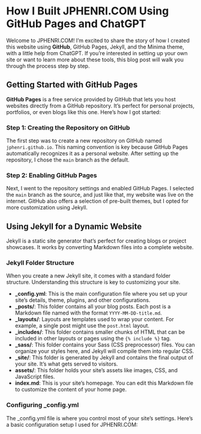 # How I Built JPHENRI.COM Using GitHub Pages and ChatGPT

Welcome to JPHENRI.COM! I’m excited to share the story of how I created this website using **GitHub**, GitHub Pages, Jekyll, and the Minima theme, with a little help from ChatGPT. If you’re interested in setting up your own site or want to learn more about these tools, this blog post will walk you through the process step by step.

## Getting Started with GitHub Pages

**GitHub Pages** is a free service provided by GitHub that lets you host websites directly from a GitHub repository. It’s perfect for personal projects, portfolios, or even blogs like this one. Here’s how I got started:

### Step 1: Creating the Repository on GitHub

The first step was to create a new repository on GitHub named `jphenri.github.io`. This naming convention is key because GitHub Pages automatically recognizes it as a personal website. After setting up the repository, I chose the `main` branch as the default.

### Step 2: Enabling GitHub Pages

Next, I went to the repository settings and enabled GitHub Pages. I selected the `main` branch as the source, and just like that, my website was live on the internet. GitHub also offers a selection of pre-built themes, but I opted for more customization using Jekyll.

## Using Jekyll for a Dynamic Website

Jekyll is a static site generator that’s perfect for creating blogs or project showcases. It works by converting Markdown files into a complete website.

### Jekyll Folder Structure

When you create a new Jekyll site, it comes with a standard folder structure. Understanding this structure is key to customizing your site.

- **_config.yml**: This is the main configuration file where you set up your site’s details, theme, plugins, and other configurations.
- **_posts/**: This folder contains all your blog posts. Each post is a Markdown file named with the format `YYYY-MM-DD-title.md`.
- **_layouts/**: Layouts are templates used to wrap your content. For example, a single post might use the `post.html` layout.
- **_includes/**: This folder contains smaller chunks of HTML that can be included in other layouts or pages using the `{% include %}` tag.
- **_sass/**: This folder contains your Sass (CSS preprocessor) files. You can organize your styles here, and Jekyll will compile them into regular CSS.
- **_site/**: This folder is generated by Jekyll and contains the final output of your site. It’s what gets served to visitors.
- **assets/**: This folder holds your site’s assets like images, CSS, and JavaScript files.
- **index.md**: This is your site’s homepage. You can edit this Markdown file to customize the content of your home page.

### Configuring _config.yml

The _config.yml file is where you control most of your site’s settings. Here’s a basic configuration setup I used for JPHENRI.COM:

